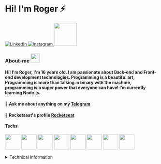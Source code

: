 <h1>Hi! I'm Roger ⚡</h1>

<a href="https://www.linkedin.com/in/roger-luiz-8361981b2/">
  <img src="https://img.shields.io/badge/Linkedin-%230077B5.svg?&style=flat-square&logo=linkedin&logoColor=white" alt="LinkedIn">
</a>

<a href="https://www.instagram.com/rogersluiz_/">
  <img src="https://img.shields.io/badge/Instagram-%23E4405F.svg?&style=flat-square&logo=instagram&logoColor=white" alt="Instagram">
</a>

<a href="https://twitter.com/AB4NT5S">
  <img src="https://img.shields.io/badge/twitter-%231DA1F2.svg?&style=for-the-badge&logo=twitter&logoColor=white" width="75px">
</a>

### About-me <img src="https://github.com/TheDudeThatCode/TheDudeThatCode/raw/master/Assets/Developer.gif" width="30px">

#### Hi! I'm Roger, I'm 16 years old. I am passionate about Back-end and Front-end development technologies. Programming is a beautiful art, Programming is more than talking in binary with the machine, programming is a super power that everyone can have! I’m currently learning Node.js.

#### 💬 Ask me about anything on my [Telegram](https://t.me/AB4NT5S) <br>
#### 🚀 Rocketseat's profile [Rocketseat](https://app.rocketseat.com.br/me/rogerluiz)
#### Techs
 <p align="left">
  <img src="https://devicons.github.io/devicon/devicon.git/icons/react/react-original-wordmark.svg" width="50" height="50"/>
  <img src="https://devicons.github.io/devicon/devicon.git/icons/css3/css3-original-wordmark.svg" width="50" height="50"/>
  <img src="https://devicons.github.io/devicon/devicon.git/icons/html5/html5-original-wordmark.svg" width="50" height="50"/>
  <img src="https://devicons.github.io/devicon/devicon.git/icons/javascript/javascript-original.svg" width="50" height="50"/>
  <img src="https://devicons.github.io/devicon/devicon.git/icons/postgresql/postgresql-original-wordmark.svg" width="50" height="50"/>
  <img src="https://devicons.github.io/devicon/devicon.git/icons/nodejs/nodejs-original.svg" width="50" height="50"/>
  <img src="https://devicons.github.io/devicon/devicon.git/icons/mongodb/mongodb-original.svg" width="50" height="50"/>
  <img src="https://devicons.github.io/devicon/devicon.git/icons/typescript/typescript-original.svg" width="50" height="50"/>
  
</p>

<details>
  <summary>Technical Information</summary>
  <p align="center">
    <img src="https://github-readme-stats.anuraghazra1.vercel.app/api/top-langs/?username=Rogerluiz0&layout=compact"/> <img alt="Roger's Github Stats" src="https://github-readme-stats.vercel.app/api?username=Rogerluiz0&show_icons=true&hide_border=false&count_private=true"/>
  </p>
</details>


